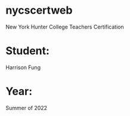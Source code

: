 # nycscertweb
New York Hunter College Teachers Certification 

# Student:
Harrison Fung 

# Year: 
Summer of 2022
